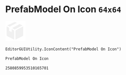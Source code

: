 # PrefabModel On Icon `64x64`
<img src="/img/PrefabModel%20On%20Icon.png" width=64 height=64>

``` CSharp
EditorGUIUtility.IconContent("PrefabModel On Icon")
```
```
PrefabModel On Icon
```
```
2580859953510165701
```
